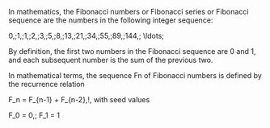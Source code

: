 In mathematics, the Fibonacci numbers or Fibonacci series or Fibonacci sequence are the numbers in the following integer sequence:  

0,\;1,\;1,\;2,\;3,\;5,\;8,\;13,\;21,\;34,\;55,\;89,\;144,\; \ldots\;

By definition, the first two numbers in the Fibonacci sequence are 0 and 1, and each subsequent number is the sum of the previous two.

In mathematical terms, the sequence Fn of Fibonacci numbers is defined by the recurrence relation

F_n = F_{n-1} + F_{n-2},\!\,
with seed values

F_0 = 0,\; F_1 = 1

